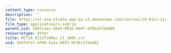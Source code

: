 ```yaml
---
content_type: resource
description: ''
file: https://ol-ocw-studio-app-qa.s3.amazonaws.com/courses/18-01sc-single-variable-calculus-fall-2010/94df472cdf805a1e89f3bf3b137dad42_MIT18_01SCF10Rec_21_300k.vtt
file_type: application/x-subrip
parent_uid: 588fcaec-bbe5-0916-60df-df0b2efe6908
resourcetype: Other
title: MIT18_01SCF10Rec_21_300k.srt
uid: 94df472c-df80-5a1e-89f3-bf3b137dad42
---
```

